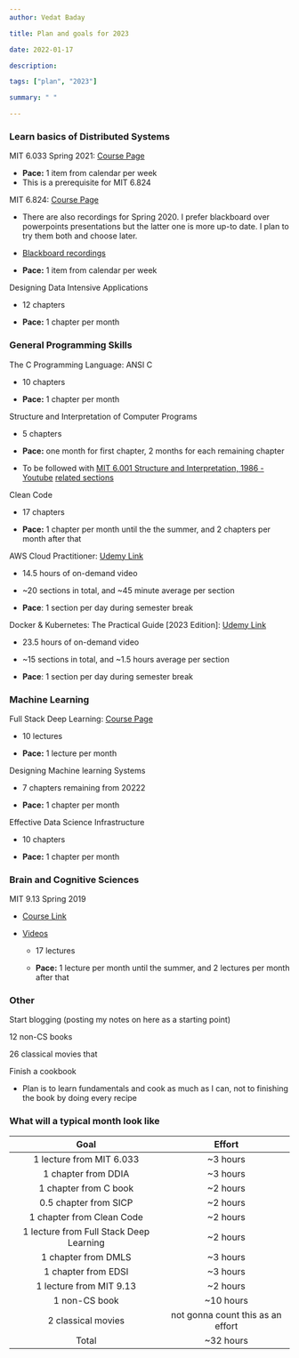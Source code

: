 ```yaml
---
author: Vedat Baday

title: Plan and goals for 2023

date: 2022-01-17

description:

tags: ["plan", "2023"]

summary: " "

---
```


### Learn basics of Distributed Systems

MIT 6.033 Spring 2021: [Course Page](https://web.mit.edu/6.033/2021/wwwdocs/index.shtml)

* **Pace:** 1 item from calendar per week
* This is a prerequisite for MIT 6.824
  

MIT 6.824: [Course Page](https://pdos.csail.mit.edu/6.824/)

* There are also recordings for Spring 2020. I prefer blackboard over
  powerpoints presentations but the latter one is more up-to date. I plan to try
  them both and choose later.

* [Blackboard recordings](https://www.youtube.com/playlist?list=PLrw6a1wE39_tb2fErI4-WkMbsvGQk9_UB)

* **Pace:** 1 item from calendar per week
  

Designing Data Intensive Applications

* 12 chapters

* **Pace:** 1 chapter per month

### General Programming Skills

The C Programming Language: ANSI C

* 10 chapters

* **Pace:** 1 chapter per month

Structure and Interpretation of Computer Programs

* 5 chapters

* **Pace:** one month for first chapter, 2 months for each remaining chapter

* To be followed with [MIT 6.001 Structure and Interpretation, 1986 - Youtube](https://www.youtube.com/playlist?list=PLE18841CABEA24090)
  [related sections](https://ocw.mit.edu/courses/6-001-structure-and-interpretation-of-computer-programs-spring-2005/pages/readings/) 
  

Clean Code

* 17 chapters

* **Pace:** 1 chapter per month until the the summer,
  and 2 chapters per month after that
  

AWS Cloud Practitioner: [Udemy Link](https://www.udemy.com/course/aws-certified-cloud-practitioner-new/)

* 14.5 hours of on-demand video

* ~20 sections in total, and ~45 minute average per section

* **Pace**: 1 section per day during semester break
  

Docker & Kubernetes: The Practical Guide [2023 Edition]: [Udemy Link](https://www.udemy.com/course/docker-kubernetes-the-practical-guide/)
* 23.5 hours of on-demand video

* ~15 sections in total, and ~1.5 hours average per section

* **Pace**: 1 section per day during semester break

### Machine Learning

Full Stack Deep Learning: [Course Page](https://fullstackdeeplearning.com/course/2022/)

* 10 lectures

* **Pace:** 1 lecture per month

Designing Machine learning Systems
* 7 chapters remaining from 20222

* **Pace:** 1 chapter per month

Effective Data Science Infrastructure

* 10 chapters

* **Pace:** 1 chapter per month

### Brain and Cognitive Sciences

MIT 9.13 Spring 2019

* [Course Link](https://ocw.mit.edu/courses/9-13-the-human-brain-spring-2019/pages/readings/)

* [Videos](https://www.youtube.com/watch?v=ba-HMvDn_vU&list=PLUl4u3cNGP60IKRN_pFptIBxeiMc0MCJP)
  
  * 17 lectures
  
  * **Pace:** 1 lecture per month until the summer,
    and 2 lectures per month after that

### Other

Start blogging (posting my notes on here as a starting point)

12 non-CS books

26 classical movies that

Finish a cookbook

* Plan is to learn fundamentals and cook as much as I can, not to finishing the book by doing every recipe


### What will a typical month look like
|                   Goal                  |               Effort               |
|:---------------------------------------:|:----------------------------------:|
| 1 lecture from MIT 6.033                |               ~3 hours             |
| 1 chapter from DDIA                     |               ~3 hours             |
| 1 chapter from C book                   |               ~2 hours             |
| 0.5 chapter from SICP                   |               ~2 hours             |
| 1 chapter from Clean Code               |               ~2 hours             |
| 1 lecture from Full Stack Deep Learning |               ~2 hours             |
| 1 chapter from DMLS                     |               ~3 hours             |
| 1 chapter from EDSI                     |               ~3 hours             |
| 1 lecture from MIT 9.13                 |               ~2 hours             |
| 1 non-CS book                           |              ~10 hours             |
| 2 classical movies                      |  not gonna count this as an effort |
| Total                                   |              ~32 hours             |



